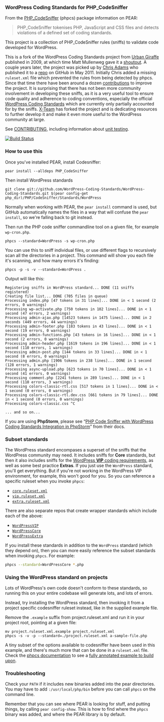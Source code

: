 ### WordPress Coding Standards for PHP_CodeSniffer

From the [PHP_CodeSniffer](http://pear.php.net/package/PHP_CodeSniffer) (phpcs) package information on PEAR:

> PHP_CodeSniffer tokenises PHP, JavaScript and CSS files and detects violations of a defined set of coding standards.

This project is a collection of PHP_CodeSniffer rules (sniffs) to validate code developed for WordPress.

This is a fork of the WordPress Coding Standards project from [Urban Giraffe](http://urbangiraffe.com/articles/wordpress-codesniffer-standard/) published in 2009, at which time Matt Mullenweg gave it a [shoutout](http://ma.tt/2009/04/wordpress-codesniffer/). A couple years later, the project was picked up by [Chris Adams](http://chrisadams.me.uk/) who published it to a [repo](https://github.com/mrchrisadams/WordPress-Coding-Standards) on GitHub in May 2011. Initially Chris added a missing `ruleset.xml` file which prevented the rules from being detected by phpcs. Since that time there have been around a dozen [contributions](https://github.com/mrchrisadams/WordPress-Coding-Standards/commits/master) to improve the project. It is surprising that there has not been more community involvement in developing these sniffs, as it is a very useful tool to ensure code quality and adherence to coding conventions, especially the official [WordPress Coding Standards](http://codex.wordpress.org/WordPress_Coding_Standards) which are currently only partially accounted for by the sniffs. [X-Team](http://x-team.com/) has forked the project and is dedicating resources to further develop it and make it even more useful to the WordPress community at large.

See [CONTRIBUTING](CONTRIBUTING.md), including information about [unit testing](CONTRIBUTING.md#unit-testing).

[![Build Status](https://travis-ci.org/WordPress-Coding-Standards/WordPress-Coding-Standards.png?branch=master)](https://travis-ci.org/WordPress-Coding-Standards/WordPress-Coding-Standards)

### How to use this

Once you've installed PEAR, install Codesniffer:

    pear install --alldeps PHP_CodeSniffer

Then install WordPress standards

    git clone git://github.com/WordPress-Coding-Standards/WordPress-Coding-Standards.git $(pear config-get php_dir)/PHP/CodeSniffer/Standards/WordPress

Normally when working with PEAR, the `pear install` command is used, but GitHub automatically names the files in a way that will confuse the `pear install`, so we're falling back to git instead.

Then run the PHP code sniffer commandline tool on a given file, for example `wp-cron.php`.

    phpcs --standard=WordPress -s wp-cron.php

You can use this to sniff individual files, or use different flags to recursively scan all the directories in a project. This command will show you each file it's scanning, and how many errors it's finding:

    phpcs -p -s -v --standard=WordPress .

Output will like this:

    Registering sniffs in WordPress standard... DONE (11 sniffs registered)
    Creating file list... DONE (705 files in queue)
    Processing index.php [47 tokens in 31 lines]... DONE in < 1 second (2 errors, 0 warnings)
    Processing wp-activate.php [750 tokens in 102 lines]... DONE in < 1 second (47 errors, 2 warnings)
    Processing admin-ajax.php [14523 tokens in 1475 lines]... DONE in 2 seconds (449 errors, 44 warnings)
    Processing admin-footer.php [183 tokens in 43 lines]... DONE in < 1 second (19 errors, 0 warnings)
    Processing admin-functions.php [43 tokens in 16 lines]... DONE in < 1 second (2 errors, 0 warnings)
    Processing admin-header.php [1619 tokens in 196 lines]... DONE in < 1 second (110 errors, 1 warnings)
    Processing admin-post.php [144 tokens in 33 lines]... DONE in < 1 second (8 errors, 0 warnings)
    Processing admin.php [1906 tokens in 238 lines]... DONE in 1 second (128 errors, 1 warnings)
    Processing async-upload.php [623 tokens in 70 lines]... DONE in < 1 second (41 errors, 0 warnings)
    Processing comment.php [2241 tokens in 289 lines]... DONE in < 1 second (110 errors, 3 warnings)
    Processing colors-classic-rtl.css [517 tokens in 1 lines]... DONE in < 1 second (0 errors, 0 warnings)
    Processing colors-classic-rtl.dev.css [661 tokens in 79 lines]... DONE in < 1 second (0 errors, 0 warnings)
    Processing colors-classic.css ^C

    ... and so on...

If you are using **PhpStorm**, please see “[PHP Code Sniffer with WordPress Coding Standards Integration in PhpStorm](http://confluence.jetbrains.com/display/PhpStorm/WordPress+Development+using+PhpStorm#WordPressDevelopmentusingPhpStorm-PHPCodeSnifferwithWordPressCodingStandardsIntegrationinPhpStorm)” from their docs.

### Subset standards

The WordPress standard encompases a superset of the sniffs that the WordPress community may need. It includes sniffs for **Core** standards, but then it also includes sniffs for the [WordPress **VIP** coding requirements](vip.wordpress.com/documentation/code-review-what-we-look-for/), as well as some best practice **Extras**. If you just use the `WordPress` standard, you'll get everything. But if you're not working in the WordPress VIP environment, for example, this won't good for you. So you can reference a specific ruleset when you invoke `phpcs`:

 * [`core.ruleset.xml`](core.ruleset.xml)
 * [`vip.ruleset.xml`](vip.ruleset.xml)
 * [`extra.ruleset.xml`](extra.ruleset.xml)

There are also separate repos that create wrapper standards which include each of the above:

 * [`WordPressVIP`](https://github.com/WordPress-Coding-Standards/WordPressVIP)
 * [`WordPressCore`](https://github.com/WordPress-Coding-Standards/WordPressCore)
 * [`WordPressExtra`](https://github.com/WordPress-Coding-Standards/WordPressExtra)

If you install these standards in addition to the `WordPress` standard (which they depend on), then you can more easily reference the subset standards when invoking `phpcs`. For example:

```sh
phpcs --standard=WordPressCore *.php
```

### Using the WordPress standard on projects

Lots of WordPress's own code doesn't conform to these standards, so running this on your entire codebase will generate lots, and lots of errors.

Instead, try installing the WordPress standard, then invoking it from a project specific codesniffer ruleset instead, like in the supplied example file.

Remove the `.example` suffix from project.ruleset.xml and run it in your
project root, pointing at a given file:

    mv project.ruleset.xml.example project.ruleset.xml
    phpcs -s -v -p --standard=./project.ruleset.xml a-sample-file.php

A tiny subset of the options available to codesniffer have been used in this example, and there's much more that can be done in a `ruleset.xml` file. Check the [phpcs documentation](http://pear.php.net/manual/en/package.php.php-codesniffer.php) to see a [fully annotated example to build upon](http://pear.php.net/manual/en/package.php.php-codesniffer.coding-standard-tutorial.php).

### Troubleshooting

Check your `PATH` if it includes new binaries added into the pear directories. You may have to add `:/usr/local/php/bin` before you can call `phpcs` on the command line.

Remember that you can see where PEAR is looking for stuff, and putting things, by calling `pear config-show`. This is how to find where the `phpcs` binary was added, and where the PEAR library is by default.
